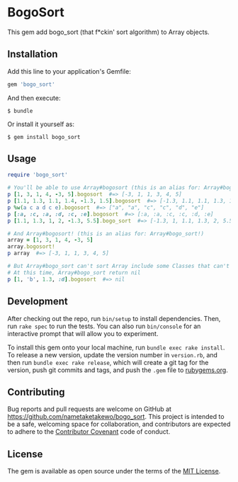 # BogoSort

This gem add bogo_sort (that f*ckin' sort algorithm) to Array objects.

## Installation

Add this line to your application's Gemfile:

```ruby
gem 'bogo_sort'
```

And then execute:

    $ bundle

Or install it yourself as:

    $ gem install bogo_sort

## Usage

```ruby
require 'bogo_sort'

# You'll be able to use Array#bogosort (this is an alias for: Array#bogo_sort)
p [1, 3, 1, 4, -3, 5].bogosort  #=> [-3, 1, 1, 3, 4, 5]
p [1.1, 1.3, 1.1, 1.4, -1.3, 1.5].bogosort  #=> [-1.3, 1.1, 1.1, 1.3, 1.4, 1.5]
p %w(a c a d c e).bogosort  #=> ["a", "a", "c", "c", "d", "e"]
p [:a, :c, :a, :d, :c, :e].bogosort  #=> [:a, :a, :c, :c, :d, :e]
p [1.1, 1.3, 1, 2, -1.3, 5.5].bogo_sort  #=> [-1.3, 1, 1.1, 1.3, 2, 5.5]

# And Array#bogosort! (this is an alias for: Array#bogo_sort!)
array = [1, 3, 1, 4, -3, 5]
array.bogosort!
p array  #=> [-3, 1, 1, 3, 4, 5]

# But Array#bogo_sort can't sort Array include some Classes that can't compared
# At this time, Array#bogo_sort return nil
p [1, 'b', 1.3, :d].bogosort  #=> nil
```

## Development

After checking out the repo, run `bin/setup` to install dependencies. Then, run `rake spec` to run the tests. You can also run `bin/console` for an interactive prompt that will allow you to experiment.

To install this gem onto your local machine, run `bundle exec rake install`. To release a new version, update the version number in `version.rb`, and then run `bundle exec rake release`, which will create a git tag for the version, push git commits and tags, and push the `.gem` file to [rubygems.org](https://rubygems.org).

## Contributing

Bug reports and pull requests are welcome on GitHub at https://github.com/nametaketakewo/bogo_sort. This project is intended to be a safe, welcoming space for collaboration, and contributors are expected to adhere to the [Contributor Covenant](http://contributor-covenant.org) code of conduct.


## License

The gem is available as open source under the terms of the [MIT License](http://opensource.org/licenses/MIT).
